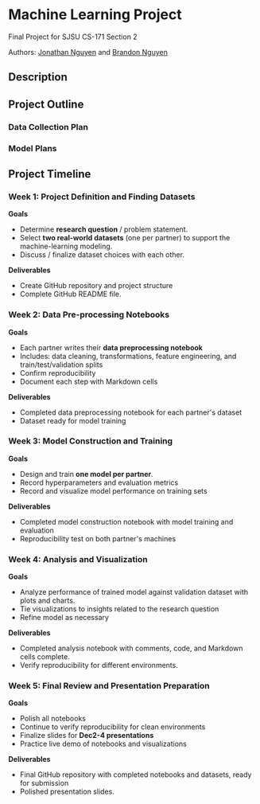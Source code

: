 # Machine Learning Project

Final Project for SJSU CS-171 Section 2

Authors: [Jonathan Nguyen](https://github.com/jonathanguven) and [Brandon Nguyen](https://github.com/brandonnguyenn27)

## Description

## Project Outline

### Data Collection Plan

### Model Plans

## Project Timeline

### Week 1: Project Definition and Finding Datasets

**Goals**

- Determine **research question** / problem statement.
- Select **two real-world datasets** (one per partner) to support the machine-learning modeling.
- Discuss / finalize dataset choices with each other.

**Deliverables**

- Create GitHub repository and project structure
- Complete GitHub README file.

### Week 2: Data Pre-processing Notebooks

**Goals**

- Each partner writes their **data preprocessing notebook**
- Includes: data cleaning, transformations, feature engineering, and train/test/validation splits
- Confirm reproducibility
- Document each step with Markdown cells

**Deliverables**

- Completed data preprocessing notebook for each partner's dataset
- Dataset ready for model training

### Week 3: Model Construction and Training

**Goals**

- Design and train **one model per partner**.
- Record hyperparameters and evaluation metrics
- Record and visualize model performance on training sets

**Deliverables**

- Completed model construction notebook with model training and evaluation
- Reproducibility test on both partner's machines

### Week 4: Analysis and Visualization

**Goals**

- Analyze performance of trained model against validation dataset with plots and charts.
- Tie visualizations to insights related to the research question
- Refine model as necessary

**Deliverables**

- Completed analysis notebook with comments, code, and Markdown cells complete.
- Verify reproducibility for different environments.

### Week 5: Final Review and Presentation Preparation

**Goals**

- Polish all notebooks
- Continue to verify reproducibility for clean environments
- Finalize slides for **Dec2-4 presentations**
- Practice live demo of notebooks and visualizations

**Deliverables**

- Final GitHub repository with completed notebooks and datasets, ready for submission
- Polished presentation slides.
